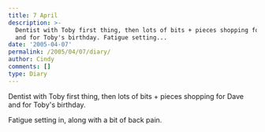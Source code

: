 ```yaml
---
title: 7 April
description: >-
  Dentist with Toby first thing, then lots of bits + pieces shopping for Dave
  and for Toby's birthday. Fatigue setting...
date: '2005-04-07'
permalink: /2005/04/07/diary/
author: Cindy
comments: []
type: Diary
---
```


Dentist with Toby first thing, then lots of bits + pieces shopping for Dave and for Toby's birthday.

Fatigue setting in, along with a bit of back pain.
